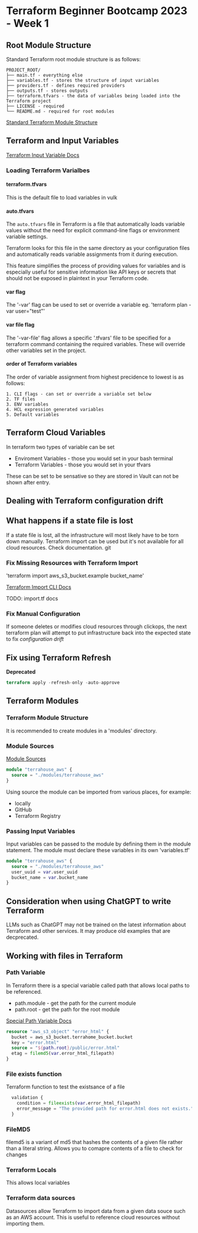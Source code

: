 # Terraform Beginner Bootcamp 2023 - Week 1

## Root Module Structure

Standard Terraform root module structure is as follows:
```
PROJECT_ROOT/
├── main.tf - everything else
├── variables.tf - stores the structure of input variables
├── providers.tf - defines required providers
├── outputs.tf - stores outputs
├── terraform.tfvars - the data of variables being loaded into the Terraform project
├── LICENSE - required
└── README.md - required for root modules
```
    
[Standard Terraform Module Structure](https://developer.hashicorp.com/terraform/language/modules/develop/structure)

## Terraform and Input Variables

[Terraform Input Variable Docs](https://developer.hashicorp.com/terraform/language/values/variables)

### Loading Terraform Varialbes

#### terraform.tfvars

This is the default file to load variables in vulk

#### auto.tfvars

The `auto.tfvars` file in Terraform is a file that automatically loads variable values without the need for explicit command-line flags or environment variable settings. 

Terraform looks for this file in the same directory as your configuration files and automatically reads variable assignments from it during execution. 

This feature simplifies the process of providing values for variables and is especially useful for sensitive information like API keys or secrets that should not be exposed in plaintext in your Terraform code.

#### var flag

The '-var' flag can be used to set or override a variable eg. 'terraform plan -var user="test"'

#### var file flag

The '-var-file' flag allows a specific '.tfvars' file to be specified for a terraform command containing the required variables. These will override other variables set in the project.

#### order of Terraform variables

The order of variable assignment from highest precidence to lowest is as follows:
```
1. CLI flags - can set or override a variable set below
2. TF files
3. ENV variables
4. HCL expression generated variables
5. Default variables
```

## Terraform Cloud Variables

In terraform two types of variable can be set
- Enviroment Variables - those you would set in your bash terminal
- Terraform Variables - those you would set in your tfvars

These can be set to be sensative so they are stored in Vault can not be shown after entry.

## Dealing with Terraform configuration drift

## What happens if a state file is lost

If a state file is lost, all the infrastructure will most likely have to be torn down manually. Terraform import can be used but it's not available for all cloud resources. Check documentation.
git 
### Fix Missing Resources with Terraform Import

'terraform import aws_s3_bucket.example bucket_name'

[Terraform Import CLI Docs](https://developer.hashicorp.com/terraform/cli/import)

TODO: import.tf docs

### Fix Manual Configuration

If someone deletes or modifies cloud resources through clickops, the next terraform plan will attempt to put infrastructure back into the expected state to fix *configuration drift*

## Fix using Terraform Refresh

**Deprecated**
```tf
terraform apply -refresh-only -auto-approve
```

## Terraform Modules

### Terraform Module Structure

It is recommended to create modules in a 'modules' directory.

### Module Sources

[Module Sources](https://developer.hashicorp.com/terraform/language/modules/sources)

```tf
module "terrahouse_aws" {
  source = "./modules/terrahouse_aws"
}
```
Using source the module can be imported from various places, for example:
- locally
- GitHub
- Terraform Registry

### Passing Input Variables

Input variables can be passed to the module by defining them in the module statement. The module must declare these variables in its own 'variables.tf'

```tf
module "terrahouse_aws" {
  source = "./modules/terrahouse_aws"
  user_uuid = var.user_uuid
  bucket_name = var.bucket_name
}
```

## Consideration when using ChatGPT to write Terraform

LLMs such as ChatGPT may not be trained on the latest information about Terraform and other services. It may produce old examples that are decprecated. 

## Working with files in Terraform


### Path Variable

In Terraform there is a special variable called path that allows local paths to be referenced.

- path.module - get the path for the current module
- path.root - get the path for the root module

[Special Path Variable Docs](https://developer.hashicorp.com/terraform/language/expressions/references#filesystem-and-workspace-info)

```tf
resource "aws_s3_object" "error_html" {
  bucket = aws_s3_bucket.terrahome_bucket.bucket
  key = "error.html"
  source = "${path.root}/public/error.html"
  etag = filemd5(var.error_html_filepath)  
}
```

### File exists function

Terraform function to test the existsance of a file
```tf
  validation {
    condition = fileexists(var.error_html_filepath)
    error_message = "The provided path for error.html does not exists."
  }
```

### FileMD5

filemd5 is a variant of md5 that hashes the contents of a given file rather than a literal string. Allows you to comapre contents of a file to check for changes

### Terraform Locals

This allows local variables 

### Terraform data sources

Datasources allow Terraform to import data from a given data souce such as an AWS account. This is useful to reference cloud resources without importing them.


